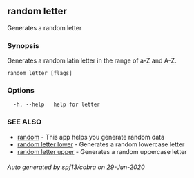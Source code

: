 ## random letter

Generates a random letter

### Synopsis

Generates a random latin letter in the range of a-Z and A-Z.

```
random letter [flags]
```

### Options

```
  -h, --help   help for letter
```

### SEE ALSO

* [random](random.md)	 - This app helps you generate random data
* [random letter lower](random_letter_lower.md)	 - Generates a random lowercase letter
* [random letter upper](random_letter_upper.md)	 - Generates a random uppercase letter

###### Auto generated by spf13/cobra on 29-Jun-2020
